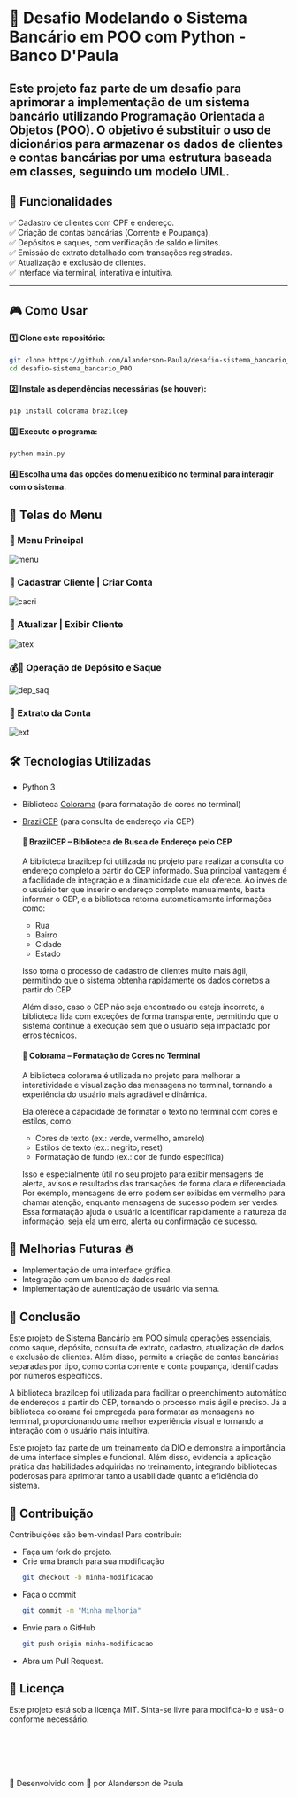 # 🏦 Desafio Modelando o Sistema Bancário em POO com Python - Banco D'Paula

Este projeto faz parte de um desafio para aprimorar a implementação de um sistema bancário utilizando Programação Orientada a Objetos (POO). O objetivo é substituir o uso de dicionários para armazenar os dados de clientes e contas bancárias por uma estrutura baseada em classes, seguindo um modelo UML.
---

## 📌 Funcionalidades

✅ Cadastro de clientes com CPF e endereço.<br>
✅ Criação de contas bancárias (Corrente e Poupança).<br>
✅ Depósitos e saques, com verificação de saldo e limites.<br>
✅ Emissão de extrato detalhado com transações registradas.<br>
✅ Atualização e exclusão de clientes.<br>
✅ Interface via terminal, interativa e intuitiva.<br>

---

## 🎮 **Como Usar**

#### 1️⃣ Clone este repositório:
   ```bash
   git clone https://github.com/Alanderson-Paula/desafio-sistema_bancario_POO.git
   cd desafio-sistema_bancario_POO
   ```
#### 2️⃣ Instale as dependências necessárias (se houver):

```bash
pip install colorama brazilcep
```
#### 3️⃣ Execute o programa:

```bash
python main.py
```

#### 4️⃣ Escolha uma das opções do menu exibido no terminal para interagir com o sistema.

## 📌 Telas do Menu
### 📜 Menu Principal
![menu](img/menu.JPG)

### 🏧 Cadastrar Cliente | Criar Conta
![cacri](img/cacri.JPG)

### 🏧 Atualizar | Exibir Cliente
![atex](img/atex.JPG)

### 💰🏧 Operação de Depósito e Saque
![dep_saq](img/DS.JPG)

### 📄 Extrato da Conta
![ext](img/extrato.JPG)



## 🛠 Tecnologias Utilizadas
- Python 3
- Biblioteca [Colorama](https://github.com/tartley/colorama) (para formatação de cores no terminal)
- [BrazilCEP](https://brazilcep.readthedocs.io/) (para consulta de endereço via CEP)
    #### 📍 BrazilCEP – Biblioteca de Busca de Endereço pelo CEP
    A biblioteca brazilcep foi utilizada no projeto para realizar a consulta do endereço completo a partir do CEP informado. Sua principal vantagem é a facilidade de integração e a dinamicidade que ela oferece. Ao invés de o usuário ter que inserir o endereço completo manualmente, basta informar o CEP, e a biblioteca retorna automaticamente informações como:

    - Rua
    - Bairro
    - Cidade
    - Estado

    Isso torna o processo de cadastro de clientes muito mais ágil, permitindo que o sistema obtenha rapidamente os dados corretos a partir do CEP.

    Além disso, caso o CEP não seja encontrado ou esteja incorreto, a biblioteca lida com exceções de forma transparente, permitindo que o sistema continue a execução sem que o usuário seja impactado por erros técnicos.

    #### 🎨 Colorama – Formatação de Cores no Terminal
    A biblioteca colorama é utilizada no projeto para melhorar a interatividade e visualização das mensagens no terminal, tornando a experiência do usuário mais agradável e dinâmica.

    Ela oferece a capacidade de formatar o texto no terminal com cores e estilos, como:

    - Cores de texto (ex.: verde, vermelho, amarelo)
    - Estilos de texto (ex.: negrito, reset)
    - Formatação de fundo (ex.: cor de fundo específica)

    Isso é especialmente útil no seu projeto para exibir mensagens de alerta, avisos e resultados das transações de forma clara e diferenciada. Por exemplo, mensagens de erro podem ser exibidas em vermelho para chamar atenção, enquanto mensagens de sucesso podem ser verdes. Essa formatação ajuda o usuário a identificar rapidamente a natureza da informação, seja ela um erro, alerta ou confirmação de sucesso.

## 📌 Melhorias Futuras 🔥
- Implementação de uma interface gráfica.
- Integração com um banco de dados real.
- Implementação de autenticação de usuário via senha.

## 🚀 Conclusão
Este projeto de Sistema Bancário em POO simula operações essenciais, como saque, depósito, consulta de extrato, cadastro, atualização de dados e exclusão de clientes. Além disso, permite a criação de contas bancárias separadas por tipo, como conta corrente e conta poupança, identificadas por números específicos.

A biblioteca brazilcep foi utilizada para facilitar o preenchimento automático de endereços a partir do CEP, tornando o processo mais ágil e preciso. Já a biblioteca colorama foi empregada para formatar as mensagens no terminal, proporcionando uma melhor experiência visual e tornando a interação com o usuário mais intuitiva.

Este projeto faz parte de um treinamento da DIO e demonstra a importância de uma interface simples e funcional. Além disso, evidencia a aplicação prática das habilidades adquiridas no treinamento, integrando bibliotecas poderosas para aprimorar tanto a usabilidade quanto a eficiência do sistema.

## 📝 Contribuição
Contribuições são bem-vindas! Para contribuir:

- Faça um fork do projeto.
- Crie uma branch para sua modificação
    ```bash
    git checkout -b minha-modificacao
    ```
- Faça o commit
    ```bash
    git commit -m "Minha melhoria"
    ```
- Envie para o GitHub
    ```bash
    git push origin minha-modificacao
    ```
- Abra um Pull Request.

## 📄 Licença
Este projeto está sob a licença MIT. Sinta-se livre para modificá-lo e usá-lo conforme necessário.



<br><br><br><br><br>
🚀 Desenvolvido com 💙 por Alanderson de Paula

